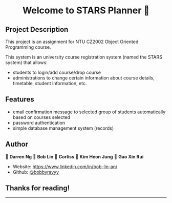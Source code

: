 <h1 align="center">Welcome to STARS Planner 👋</h1>
<p>
</p>

## Project Description
This project is an assignment for NTU CZ2002 Object Oriented Programming course. 

This system is an university course registration system (named the STARS system) that allows: 
- students to login/add course/drop course 
- administrations to change certain information about course details, timetable, student information, etc.


## Features
- email confirmation message to selected group of students automatically based on courses selected
- password authentication
- simple database management system (records)




## Author

👤 **Darren Ng**
👤 **Bob Lin**
👤 **Corliss**
👤 **Kim Heon Jung**
👤 **Gao Xin Rui**




* Website: https://www.linkedin.com/in/bob-lin-an/
* Github: [@bobbyrayyy](https://github.com/bobbyrayyy)


## Thanks for reading!

***
